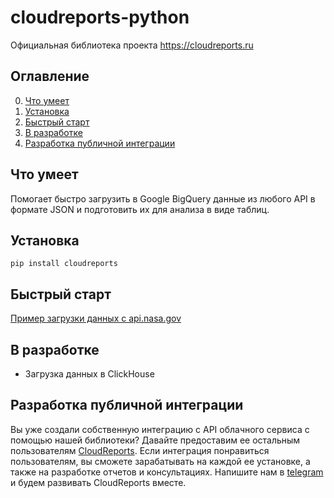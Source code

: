 # cloudreports-python 
Официальная библиотека проекта https://cloudreports.ru

## Оглавление

0. [Что умеет](#Что-умеет)
1. [Установка](#Установка)
2. [Быстрый старт](#Быстрый-старт)
3. [В разработке](#В-разработке)
4. [Разработка публичной интеграции](#Разработка-публичной-интеграции)

## Что умеет
Помогает быстро загрузить в Google BigQuery данные из любого API в формате JSON и подготовить их для анализа в виде таблиц.  


## Установка
```
pip install cloudreports
```

## Быстрый старт
[Пример загрузки данных  с api.nasa.gov](https://github.com/brmoscow/cloudreports-python/blob/main/tests/test.py)

## В разработке
- Загрузка данных в ClickHouse

## Разработка публичной интеграции
Вы уже создали собственную интеграцию с API облачного сервиса с помощью нашей библиотеки?
Давайте предоставим ее остальным пользователям [CloudReports](https://cloudreports.ru). 
Если интеграция понравиться пользователям, вы сможете зарабатывать на каждой ее установке, а также на разработке отчетов и консультациях. 
Напишите нам в [telegram](https://t.me/brsystems) и будем развивать CloudReports вместе.
